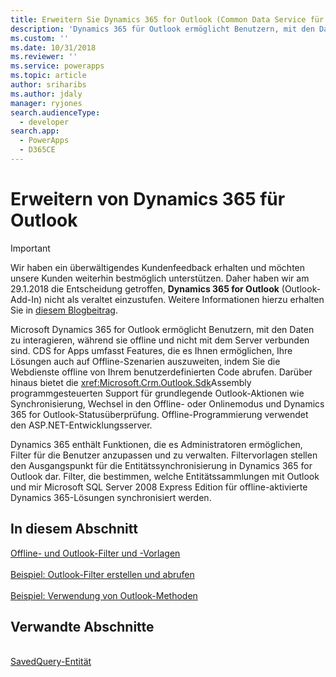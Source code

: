 ```yaml
---
title: Erweitern Sie Dynamics 365 for Outlook (Common Data Service für Apps) | Microsoft Docs
description: 'Dynamics 365 für Outlook ermöglicht Benutzern, mit den Daten zu interagieren, während sie offline und nicht mit dem Server verbunden sind. Common Data Service fürr Apps umfasst Features, die es Ihnen ermöglichen, Ihre Lösungen auch auf Offline-Szenarien auszuweiten, indem Sie die Webdienste offline von Ihrem benutzerdefinierten Code abrufen. Darüber hinaus bietet die Sdk-Assembly programmgesteuerten Support für grundlegende Outlook-Aktionen wie Synchronisierung, Wechsel in den Offline- oder Onlinemodus und Dynamics 365 for Outlook-Statusüberprüfung. Offline-Programmierung verwendet den ASP.NET-Entwicklungsserver.'
ms.custom: ''
ms.date: 10/31/2018
ms.reviewer: ''
ms.service: powerapps
ms.topic: article
author: sriharibs
ms.author: jdaly
manager: ryjones
search.audienceType:
  - developer
search.app:
  - PowerApps
  - D365CE
---
```

<!-- https://docs.microsoft.com/dynamics365/customer-engagement/developer/extend-customer-engagement-outlook 

This topic should be in powerapps-docs/developer/common-data-service/outlook-client/
-->

# <a name="extend-dynamics-365-for-outlook"></a>Erweitern von Dynamics 365 für Outlook

> [!IMPORTANT]
> Wir haben ein überwältigendes Kundenfeedback erhalten und möchten unsere Kunden weiterhin bestmöglich unterstützen. Daher haben wir am 29.1.2018 die Entscheidung getroffen, **Dynamics 365 for Outlook** (Outlook-Add-In) nicht als veraltet einzustufen. Weitere Informationen hierzu erhalten Sie in [diesem Blogbeitrag](https://blogs.msdn.microsoft.com/crm/2018/01/29/continued-support-for-outlook-add-in-dynamics-365-for-outlook/).

Microsoft Dynamics 365 for Outlook ermöglicht Benutzern, mit den Daten zu interagieren, während sie offline und nicht mit dem Server verbunden sind. CDS for Apps umfasst Features, die es Ihnen ermöglichen, Ihre Lösungen auch auf Offline-Szenarien auszuweiten, indem Sie die Webdienste offline von Ihrem benutzerdefinierten Code abrufen. Darüber hinaus bietet die <xref:Microsoft.Crm.Outlook.Sdk>Assembly programmgesteuerten Support für grundlegende Outlook-Aktionen wie Synchronisierung, Wechsel in den Offline- oder Onlinemodus und Dynamics 365 for Outlook-Statusüberprüfung. Offline-Programmierung verwendet den ASP.NET-Entwicklungsserver.  
  
 Dynamics 365 enthält Funktionen, die es Administratoren ermöglichen, Filter für die Benutzer anzupassen und zu verwalten. Filtervorlagen stellen den Ausgangspunkt für die Entitätssynchronisierung in  Dynamics 365 for Outlook dar. Filter, die bestimmen, welche Entitätssammlungen mit Outlook und mir Microsoft SQL Server 2008 Express Edition für offline-aktivierte Dynamics 365-Lösungen synchronisiert werden.  
  
## <a name="in-this-section"></a>In diesem Abschnitt

[Offline- und Outlook-Filter und -Vorlagen](offline-outlook-filters-templates.md)<br />  
[Beispiel: Outlook-Filter erstellen und abrufen](sample-create-retrieve-outlook-filters.md)<br />  
[Beispiel: Verwendung von Outlook-Methoden](sample-outlook-methods.md)<br />
  
## <a name="related-sections"></a>Verwandte Abschnitte

<!-- TODO:
[Extend Dynamics 365](extend-dynamics-365-server.md)<br />
[Supported Extensions for Dynamics 365](supported-extensions.md)<br />
[The Metadata and Data Models in Dynamics 365](metadata-data-models.md)<br />
[Extend Dynamics 365 on the server](extend-dynamics-365-server.md)<br />
[Extend Dynamics 365 on the client](extend-client.md)<br />
[Customize Dynamics 365 applications](customize-dev/customize-applications.md)<br />
[Package and distribute extensions using solutions](package-distribute-extensions-use-solutions.md)<br />
[Integrate Dynamics 365 with SharePoint](integration-dev/integrate-sharepoint.md)<br />
 -->
<xref href="Microsoft.Dynamics.CRM.savedquery?text=savedquery EntityType" /><br />
[SavedQuery-Entität](../reference/entities/savedquery.md)<br />
  

